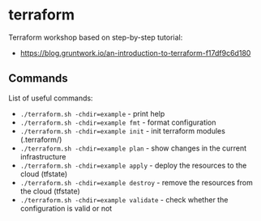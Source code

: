 # terraform

Terraform workshop based on step-by-step tutorial:
- https://blog.gruntwork.io/an-introduction-to-terraform-f17df9c6d180

## Commands

List of useful commands:
- `./terraform.sh -chdir=example` - print help
- `./terraform.sh -chdir=example fmt` - format configuration
- `./terraform.sh -chdir=example init` - init terraform modules (.terraform/)
- `./terraform.sh -chdir=example plan` - show changes in the current infrastructure
- `./terraform.sh -chdir=example apply` - deploy the resources to the cloud (tfstate)
- `./terraform.sh -chdir=example destroy` - remove the resources from the cloud (tfstate)
- `./terraform.sh -chdir=example validate` - check whether the configuration is valid or not
